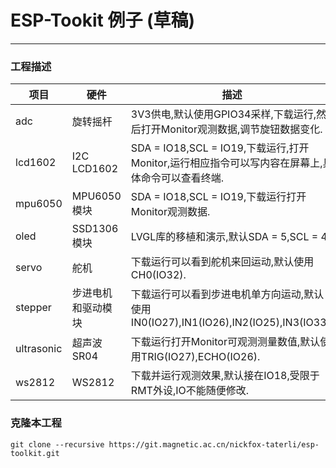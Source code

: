 # ESP-Tookit 例子 (草稿)

------

### 工程描述

| 项目 | 硬件 | 描述 |
| ---- | ---- | --- |
| adc | 旋转摇杆 | 3V3供电,默认使用GPIO34采样,下载运行,然后打开Monitor观测数据,调节旋钮数据变化. |
| lcd1602 | I2C LCD1602 | SDA = IO18,SCL = IO19,下载运行,打开Monitor,运行相应指令可以写内容在屏幕上,具体命令可以查看终端. |
| mpu6050 | MPU6050 模块 | SDA = IO18,SCL = IO19,下载运行打开Monitor观测数据. |
| oled | SSD1306 模块 | LVGL库的移植和演示,默认SDA = 5,SCL = 4. |
| servo | 舵机 | 下载运行可以看到舵机来回运动,默认使用CH0(IO32). |
| stepper | 步进电机和驱动模块 | 下载运行可以看到步进电机单方向运动,默认使用IN0(IO27),IN1(IO26),IN2(IO25),IN3(IO33). |
| ultrasonic | 超声波SR04 | 下载运行打开Monitor可观测测量数值,默认使用TRIG(IO27),ECHO(IO26). |
| ws2812 | WS2812 | 下载并运行观测效果,默认接在IO18,受限于RMT外设,IO不能随便修改. |

### 克隆本工程

```shell
git clone --recursive https://git.magnetic.ac.cn/nickfox-taterli/esp-toolkit.git
```

